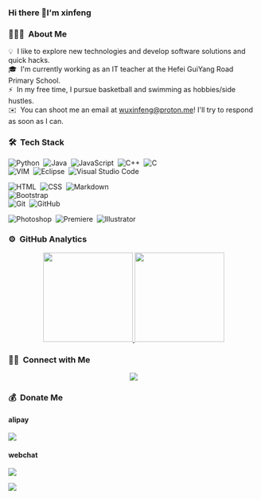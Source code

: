 ### Hi there 👋I'm xinfeng

### 👨🏻‍💻 &nbsp;About Me


💡 &nbsp;I like to explore new technologies and develop software solutions and quick hacks.\
🎓 &nbsp;I'm currently working as an IT teacher at the Hefei GuiYang Road Primary School.\
⚡ &nbsp;In my free time, I pursue basketball and swimming as hobbies/side hustles.\
✉️ &nbsp;You can shoot me an email at wuxinfeng@proton.me! I'll try to respond as soon as I can.
<!--
**goshinh/goshinh** is a ✨ _special_ ✨ repository because its `README.md` (this file) appears on your GitHub profile.

Here are some ideas to get you started:

- 🔭 I’m currently working on ...
- 🌱 I’m currently learning ...
- 👯 I’m looking to collaborate on ...
- 🤔 I’m looking for help with ...
- 💬 Ask me about ...
- 📫 How to reach me: ...
- 😄 Pronouns: ...
- ⚡ Fun fact: ...
-->
### 🛠 &nbsp;Tech Stack

![Python](https://img.shields.io/badge/-Python-333333?style=flat&logo=python)&nbsp;
![Java](https://img.shields.io/badge/-Java-333333?style=flat&logo=Java&logoColor=FFA518)&nbsp;
![JavaScript](https://img.shields.io/badge/-JavaScript-333333?style=flat&logo=javascript)&nbsp;
![C++](https://img.shields.io/badge/-C++-333333?style=flat&logo=C%2B%2B&logoColor=00599C)&nbsp;
![C](https://img.shields.io/badge/-C-333333?style=flat&logo=C&logoColor=A8B9CC)\
![VIM](https://img.shields.io/badge/-vim-333333?style=flat&logo=VIM&logoColor=019733)&nbsp;
![Eclipse](https://img.shields.io/badge/-Eclipse-333333?style=flat&logo=eclipse-ide&logoColor=2C2255)&nbsp;
![Visual Studio Code](https://img.shields.io/badge/-Visual%20Studio%20Code-333333?style=flat&logo=visual-studio-code&logoColor=007ACC)&nbsp;

![HTML](https://img.shields.io/badge/-HTML-333333?style=flat&logo=HTML5)&nbsp;
![CSS](https://img.shields.io/badge/-CSS-333333?style=flat&logo=CSS3&logoColor=1572B6)&nbsp;
![Markdown](https://img.shields.io/badge/-Markdown-333333?style=flat&logo=markdown)\
![Bootstrap](https://img.shields.io/badge/-Bootstrap-333333?style=flat&logo=bootstrap&logoColor=563D7C)\
![Git](https://img.shields.io/badge/-Git-333333?style=flat&logo=git)&nbsp;
![GitHub](https://img.shields.io/badge/-GitHub-333333?style=flat&logo=github)&nbsp;



![Photoshop](https://img.shields.io/badge/-Photoshop-333333?style=flat&logo=adobe-photoshop)&nbsp;
![Premiere](https://img.shields.io/badge/-Premiere-333333?style=flat&logo=adobe-premiere-pro&logoColor=EA77FF)&nbsp;
![Illustrator](https://img.shields.io/badge/-Illustrator-333333?style=flat&logo=adobe-illustrator)&nbsp;

### ⚙️ &nbsp;GitHub Analytics

<p align="center">
<a href="https://github.com/AVS1508">
  <img height="180em" src="https://github-readme-stats-eight-theta.vercel.app/api?username=goshinh&show_icons=true&theme=react&include_all_commits=true&count_private=true"/>
  <img height="180em" src="https://github-readme-stats-eight-theta.vercel.app/api/top-langs/?username=goshinh&layout=compact&langs_count=8&theme=react"/>
</a>
</p>

### 🤝🏻 &nbsp;Connect with Me

<p align="center">
<a href="https://github.com/goshinh"><img src="https://img.shields.io/badge/-@goshinh-1769FF?style=flat-square&logo=qq&logoColor=EB1923"/></a>
</p>

### :moneybag: &nbsp;Donate Me

#### alipay
![](https://goshinh.github.io/medias/reward/alipay.jpg)

#### webchat
![](https://goshinh.github.io/medias/reward/wechat.png)

![](assets/alipay.jpg)
